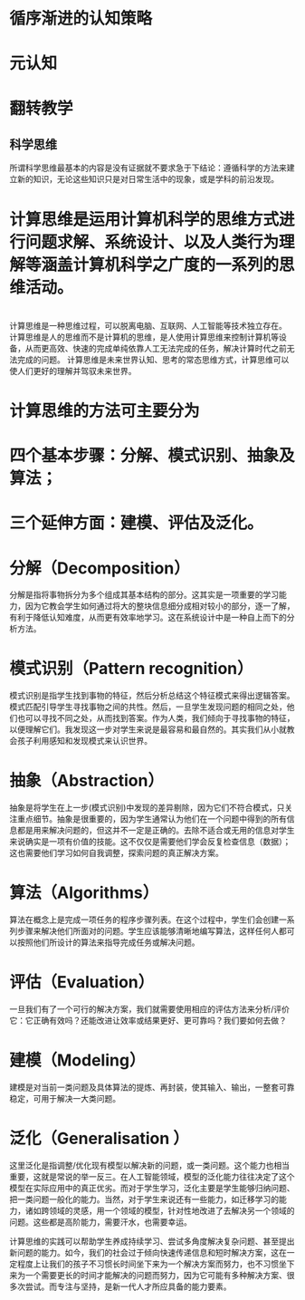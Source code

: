 
# 循序渐进的认知策略
# 元认知
# 翻转教学


## 科学思维
所谓科学思维最基本的内容是没有证据就不要求急于下结论：遵循科学的方法来建立新的知识，无论这些知识只是对日常生活中的现象，或是学科的前沿发现。


# 计算思维是运用计算机科学的思维方式进行问题求解、系统设计、以及人类行为理解等涵盖计算机科学之广度的一系列的思维活动。

# 
计算思维是一种思维过程，可以脱离电脑、互联网、人工智能等技术独立存在。
计算思维是人的思维而不是计算机的思维，是人使用计算思维来控制计算机等设备，从而更高效、快速的完成单纯依靠人工无法完成的任务，解决计算时代之前无法完成的问题。
计算思维是未来世界认知、思考的常态思维方式，计算思维可以使人们更好的理解并驾驭未来世界。


# 计算思维的方法可主要分为
# 四个基本步骤：分解、模式识别、抽象及算法；
# 三个延伸方面：建模、评估及泛化。


# 分解（Decomposition）
分解是指将事物拆分为多个组成其基本结构的部分。这其实是一项重要的学习能力，因为它教会学生如何通过将大的整块信息细分成相对较小的部分，逐一了解，有利于降低认知难度，从而更有效率地学习。这在系统设计中是一种自上而下的分析方法。

# 模式识别（Pattern recognition）
模式识别是指学生找到事物的特征，然后分析总结这个特征模式来得出逻辑答案。模式匹配引导学生寻找事物之间的共性。然后，一旦学生发现问题的相同之处，他们也可以寻找不同之处，从而找到答案。作为人类，我们倾向于寻找事物的特征，以便理解它们。我发现这一步对学生来说是最容易和最自然的。其实我们从小就教会孩子利用感知和发现模式来认识世界。

# 抽象（Abstraction）
抽象是将学生在上一步(模式识别)中发现的差异剔除，因为它们不符合模式，只关注重点细节。抽象是很重要的，因为学生通常认为他们在一个问题中得到的所有信息都是用来解决问题的，但这并不一定是正确的。去除不适合或无用的信息对学生来说确实是一项有价值的技能。这不仅仅是需要他们学会反复检查信息（数据）；这也需要他们学习如何自我调整，探索问题的真正解决方案。

# 算法（Algorithms）
算法在概念上是完成一项任务的程序步骤列表。在这个过程中，学生们会创建一系列步骤来解决他们所面对的问题。学生应该能够清晰地编写算法，这样任何人都可以按照他们所设计的算法来指导完成任务或解决问题。

# 评估（Evaluation）
一旦我们有了一个可行的解决方案，我们就需要使用相应的评估方法来分析/评价它：它正确有效吗？还能改进让效率或结果更好、更可靠吗？我们要如何去做？

# 建模（Modeling）
建模是对当前一类问题及具体算法的提炼、再封装，使其输入、输出，一整套可靠稳定，可用于解决一大类问题。

# 泛化（Generalisation ）
这里泛化是指调整/优化现有模型以解决新的问题，或一类问题。这个能力也相当重要，这就是常说的举一反三。在人工智能领域，模型的泛化能力往往决定了这个模型在实际应用中的真正优劣。而对于学生学习，泛化主要是学生能够归纳问题、把一类问题一般化的能力。当然，对于学生来说还有一些能力，如迁移学习的能力，诸如跨领域的灵感，用一个领域的模型，针对性地改进了去解决另一个领域的问题。这些都是高阶能力，需要汗水，也需要幸运。

计算思维的实践可以帮助学生养成持续学习、尝试多角度解决复杂问题、甚至提出新问题的能力。如今，我们的社会过于倾向快速传递信息和短时解决方案，这在一定程度上让我们的孩子不习惯长时间坐下来为一个解决方案而努力，也不习惯坐下来为一个需要更长的时间才能解决的问题而努力，因为它可能有多种解决方案、很多次尝试。而专注与坚持，是新一代人才所应具备的能力要素。

